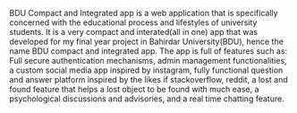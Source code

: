 BDU Compact and Integrated app is a web application that is specifically concerned with the educational process and lifestyles of university students. It is a very compact and interated(all in one) app that was developed for my final year project in Bahirdar University(BDU), hence the name BDU compact and integrated app. The app is full of features such as: Full secure authentication mechanisms, admin management functionalities, a custom social media app inspired by instagram, fully functional  question and answer platform inspired by the likes if stackoverflow, reddit, a lost and found feature that helps a lost object to be found with much ease, a psychological discussions and advisories, and a real time chatting feature.
